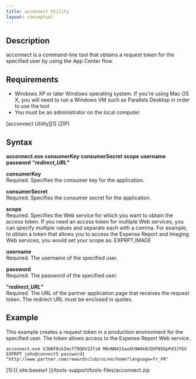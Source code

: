 ```yaml
---
title: acconnect Utility
layout: conceptual
---
```


## Description

acconnect is a command-line tool that obtains a request token for the specified user by using the App Center flow.

## Requirements

* Windows XP or later Windows operating system. If you're using Mac OS X, you will need to run a Windows VM such as Parallels Desktop in order to use the tool
* You must be an administrator on the local computer.

[acconnect Utility][1] (ZIP)

## Syntax

**acconnect.exe** **consumerKey** **consumerSecret** **scope** **username** **password** **"***redirect_URL***"**

**consumerKey**    
Required. Specifies the consumer key for the application.

**consumerSecret**    
Required. Specifies the consumer secret for the application.

**scope**    
Required. Specifies the Web service for which you want to obtain the access token. If you need an access token for multiple Web services, you can specify multiple values and separate each with a comma. For example, to obtain a token that allows you to access the Expense Report and Imaging Web services, you would set your scope as:
EXPRPT,IMAGE

**username**    
Required. The username of the specified user.

**password**    
Required. The password of the specified user.

**"***redirect_URL***"**    
Required. The URL of the partner application page that receives the request token. The redirect URL must be enclosed in quotes.


## Example

This example creates a request token in a production environment for the specified user. The token allows access to the Expense Report Web service.

```acconnect.exe VJbNf8skImcf79QOV2Zfz8 M6nNN433aaXh9W4kNJQVP85DpPd3JYGV EXPRPT john@connect5 password1 "http://www.partner.com/rewardsclub/us/en/home?language=fr_FR"```

[1]:{{ site.baseurl }}/tools-support/tools-files/acconnect.zip

